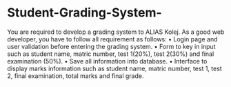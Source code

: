 # Student-Grading-System-
You are required to develop a grading system to ALIAS Kolej. As a good web  developer, you have to follow all requirement as follows:  • Login page and user validation before entering the grading system. • Form to key in input such as student name, matric number, test  1(20%), test 2(30%) and final examination (50%). • Save all information into database. • Interface to display marks information such as student name, matric  number, test 1, test 2, final examination, total marks and final grade. 
